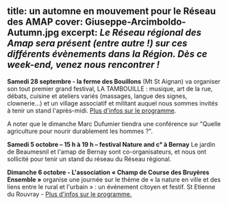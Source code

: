 title: un automne en mouvement pour le Réseau des AMAP 
cover: Giuseppe-Arcimboldo-Autumn.jpg
excerpt: *Le Réseau régional des Amap sera présent (entre autre !) sur ces différents évènements dans la Région. Dès ce week-end, venez nous rencontrer !*
----



**Samedi 28 septembre - la ferme des Bouillons** (Mt St Aignan) va organiser son tout premier grand festival, LA TAMBOUILLE : musique, art de la rue, débats, cuisine et ateliers variés (massages, langue des signes, clownerie…) et un village associatif et militant auquel nous sommes invités à tenir un stand l'après-midi. [Plus d'infos sur le programme](http://fermedesbouillons.blogspot.fr/p/blog-page_29.html). 

A noter que le dimanche Marc Dufumier tiendra une conférence sur "Quelle agriculture pour nourir durablement les hommes ?".

**Samedi 5 octobre – 15 h à 19 h – festival Nature and c° à Bernay**
Le jardin de Beaumesnil et l'amap de Bernay sont co-organisateurs, et nous ont sollicité pour tenir un stand du réseau du Réseau régional.

**Dimanche 6 octobre - L'association « Champ de Course des Bruyères Ensemble »** organise une journée sur le thème de « la nature en ville et des liens entre le rural et l'urbain » : un événement citoyen et festif. St Etienne du Rouvray -
[Plus d'infos sur le programme.](http://www.agglorouentransition.org/hippo/)